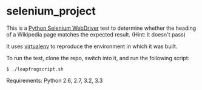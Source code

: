 # selenium_project

This is a [Python Selenium WebDriver](https://pypi.python.org/pypi/selenium/2.46.1) test to determine whether the heading of a Wikipedia page matches the expected result. (Hint: it doesn't pass)

It uses [virtualenv](https://pypi.python.org/pypi/virtualenv) to reproduce the environment in which it was built.

To run the test, clone the repo, switch into it, and run the following script:

`$ ./leapfrogscript.sh`

Requirements: Python 2.6, 2.7, 3.2, 3.3


